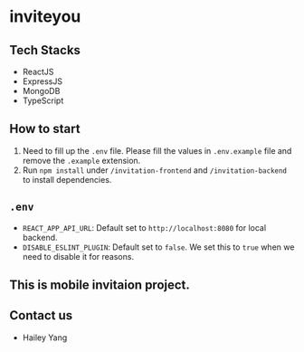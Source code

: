 # inviteyou

## Tech Stacks
- ReactJS
- ExpressJS
- MongoDB
- TypeScript

## How to start
1. Need to fill up the `.env` file. Please fill the values in `.env.example` file and remove the `.example` extension.
2. Run `npm install` under `/invitation-frontend` and `/invitation-backend` to install dependencies.

## `.env`
- `REACT_APP_API_URL`: Default set to `http://localhost:8080` for local backend.
- `DISABLE_ESLINT_PLUGIN`: Default set to `false`. We set this to `true` when we need to disable it for reasons.


## This is mobile invitaion project.

## Contact us
- Hailey Yang
